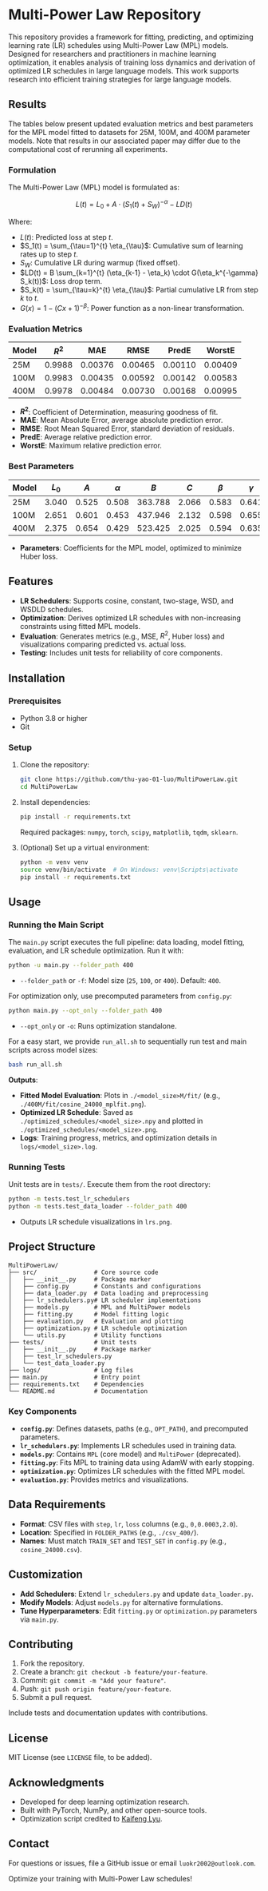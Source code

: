 # Multi-Power Law Repository

This repository provides a framework for fitting, predicting, and optimizing learning rate (LR) schedules using Multi-Power Law (MPL) models. Designed for researchers and practitioners in machine learning optimization, it enables analysis of training loss dynamics and derivation of optimized LR schedules in large language models. This work supports research into efficient training strategies for large language models.

## Results

The tables below present updated evaluation metrics and best parameters for the MPL model fitted to datasets for 25M, 100M, and 400M parameter models. Note that results in our associated paper may differ due to the computational cost of rerunning all experiments.

### Formulation

The Multi-Power Law (MPL) model is formulated as:

$$
L(t) = L_0 + A \cdot (S_1(t) + S_W)^{-\alpha} - LD(t)
$$ 

Where:
- $L(t)$: Predicted loss at step $t$.
- $S_1(t) = \sum_{\tau=1}^{t} \eta_{\tau}$: Cumulative sum of learning rates up to step $t$.
- $S_W$: Cumulative LR during warmup (fixed offset).
- $LD(t) = B \sum_{k=1}^{t} (\eta_{k-1} - \eta_k) \cdot G(\eta_k^{-\gamma} S_k(t))$: Loss drop term.
- $S_k(t) = \sum_{\tau=k}^{t} \eta_{\tau}$: Partial cumulative LR from step $k$ to $t$.
- $G(x) = 1 - (C x + 1)^{-\beta}$: Power function as a non-linear transformation.

### Evaluation Metrics

| Model | $R^2$   | MAE     | RMSE    | PredE   | WorstE  |
|-------|---------|---------|---------|---------|---------|
| 25M   | 0.9988  | 0.00376 | 0.00465 | 0.00110 | 0.00409 |
| 100M  | 0.9983  | 0.00435 | 0.00592 | 0.00142 | 0.00583 |
| 400M  | 0.9978  | 0.00484 | 0.00730 | 0.00168 | 0.00995 |

- **$R^2$**: Coefficient of Determination, measuring goodness of fit.
- **MAE**: Mean Absolute Error, average absolute prediction error.
- **RMSE**: Root Mean Squared Error, standard deviation of residuals.
- **PredE**: Average relative prediction error.
- **WorstE**: Maximum relative prediction error.

### Best Parameters

| Model | $L_0$ | $A$   | $\alpha$ | $B$      | $C$   | $\beta$ | $\gamma$ |
|-------|-------|-------|----------|----------|-------|---------|----------|
| 25M   | 3.040 | 0.525 | 0.508    | 363.788  | 2.066 | 0.583   | 0.641    |
| 100M  | 2.651 | 0.601 | 0.453    | 437.946  | 2.132 | 0.598   | 0.655    |
| 400M  | 2.375 | 0.654 | 0.429    | 523.425  | 2.025 | 0.594   | 0.635    |

- **Parameters**: Coefficients for the MPL model, optimized to minimize Huber loss.

## Features
- **LR Schedulers**: Supports cosine, constant, two-stage, WSD, and WSDLD schedules.
- **Optimization**: Derives optimized LR schedules with non-increasing constraints using fitted MPL models.
- **Evaluation**: Generates metrics (e.g., MSE, $R^2$, Huber loss) and visualizations comparing predicted vs. actual loss.
- **Testing**: Includes unit tests for reliability of core components.

## Installation

### Prerequisites
- Python 3.8 or higher
- Git

### Setup
1. Clone the repository:
   ```bash
   git clone https://github.com/thu-yao-01-luo/MultiPowerLaw.git
   cd MultiPowerLaw
   ```

2. Install dependencies:
   ```bash
   pip install -r requirements.txt
   ```
   Required packages: `numpy`, `torch`, `scipy`, `matplotlib`, `tqdm`, `sklearn`.

3. (Optional) Set up a virtual environment:
   ```bash
   python -m venv venv
   source venv/bin/activate  # On Windows: venv\Scripts\activate
   pip install -r requirements.txt
   ```

## Usage

### Running the Main Script
The `main.py` script executes the full pipeline: data loading, model fitting, evaluation, and LR schedule optimization. Run it with:
```bash
python -u main.py --folder_path 400
```
- `--folder_path` or `-f`: Model size (`25`, `100`, or `400`). Default: `400`.

For optimization only, use precomputed parameters from `config.py`:
```bash
python main.py --opt_only --folder_path 400
```
- `--opt_only` or `-o`: Runs optimization standalone.

For a easy start, we provide `run_all.sh` to sequentially run test and main scripts across model sizes:
```bash
bash run_all.sh
```

**Outputs**:
- **Fitted Model Evaluation**: Plots in `./<model_size>M/fit/` (e.g., `./400M/fit/cosine_24000_mplfit.png`).
- **Optimized LR Schedule**: Saved as `./optimized_schedules/<model_size>.npy` and plotted in `./optimized_schedules/<model_size>.png`.
- **Logs**: Training progress, metrics, and optimization details in `logs/<model_size>.log`.

### Running Tests
Unit tests are in `tests/`. Execute them from the root directory:
```bash
python -m tests.test_lr_schedulers
python -m tests.test_data_loader --folder_path 400
```
- Outputs LR schedule visualizations in `lrs.png`.

## Project Structure
```
MultiPowerLaw/
├── src/                # Core source code
│   ├── __init__.py     # Package marker
│   ├── config.py       # Constants and configurations
│   ├── data_loader.py  # Data loading and preprocessing
│   ├── lr_schedulers.py# LR scheduler implementations
│   ├── models.py       # MPL and MultiPower models
│   ├── fitting.py      # Model fitting logic
│   ├── evaluation.py   # Evaluation and plotting
│   ├── optimization.py # LR schedule optimization
│   └── utils.py        # Utility functions
├── tests/              # Unit tests
│   ├── __init__.py     # Package marker
│   ├── test_lr_schedulers.py
│   └── test_data_loader.py
├── logs/               # Log files
├── main.py             # Entry point
├── requirements.txt    # Dependencies
└── README.md           # Documentation
```

### Key Components
- **`config.py`**: Defines datasets, paths (e.g., `OPT_PATH`), and precomputed parameters.
- **`lr_schedulers.py`**: Implements LR schedules used in training data.
- **`models.py`**: Contains `MPL` (core model) and `MultiPower` (deprecated).
- **`fitting.py`**: Fits MPL to training data using AdamW with early stopping.
- **`optimization.py`**: Optimizes LR schedules with the fitted MPL model.
- **`evaluation.py`**: Provides metrics and visualizations.

## Data Requirements
- **Format**: CSV files with `step`, `lr`, `loss` columns (e.g., `0,0.0003,2.0`).
- **Location**: Specified in `FOLDER_PATHS` (e.g., `./csv_400/`).
- **Names**: Must match `TRAIN_SET` and `TEST_SET` in `config.py` (e.g., `cosine_24000.csv`).

## Customization
- **Add Schedulers**: Extend `lr_schedulers.py` and update `data_loader.py`.
- **Modify Models**: Adjust `models.py` for alternative formulations.
- **Tune Hyperparameters**: Edit `fitting.py` or `optimization.py` parameters via `main.py`.

## Contributing
1. Fork the repository.
2. Create a branch: `git checkout -b feature/your-feature`.
3. Commit: `git commit -m "Add your feature"`.
4. Push: `git push origin feature/your-feature`.
5. Submit a pull request.

Include tests and documentation updates with contributions.

## License
MIT License (see `LICENSE` file, to be added).

## Acknowledgments
- Developed for deep learning optimization research.
- Built with PyTorch, NumPy, and other open-source tools.
- Optimization script credited to [Kaifeng Lyu](https://github.com/vfleaking).

## Contact
For questions or issues, file a GitHub issue or email `luokr2002@outlook.com`.

Optimize your training with Multi-Power Law schedules!